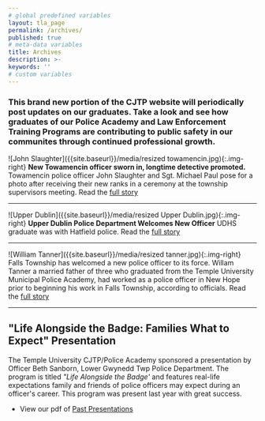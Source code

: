 ```yaml
---
# global predefined variables
layout: tla_page
permalink: /archives/
published: true
# meta-data variables
title: Archives
description: >-
keywords: ''
# custom variables
---
```

### This brand new portion of the CJTP website will periodically post updates on our graduates. Take a look and see how graduates of our Police Academy and Law Enforcement Training Programs are contributing to public safety in our communites through continued professional growth.

![John Slaughter]({{site.baseurl}}/media/resized towamencin.jpg){:.img-right}
**New Towamencin officer sworn in, longtime detective promoted.**
Towamencin police officer John Slaughter and Sgt. Michael Paul pose for a photo after receiving their new ranks in a ceremony at the township supervisors meeting. Read the [full story](http://www.thereporteronline.com/general-news/20170426/new-towamencin-officer-sworn-in-longtime-detective-promoted)

___

![Upper Dublin]({{site.baseurl}}/media/resized Upper Dublin.jpg){:.img-right}
**Upper Dublin Police Department Welcomes New Officer**
UDHS graduate was with Hatfield police. Read the [full story](http://www.montgomerynews.com/amblergazette/news/upper-dublin-police-department-welcomes-new-officer/article_bcacc8ef-f37b-5d38-a5f1-339c1b6f2e64.html)

___

![William Tanner]({{site.baseurl}}/media/resized tanner.jpg){:.img-right}
Falls Township has welcomed a new police officer to its force. Willam Tanner a married father of three who graduated from the Temple University Municipal Police Academy, had worked as a police officer in New Hope prior to beginning his work in Falls Township, according to officials. Read the [full story](http://levittownnow.com/2016/05/20/falls-twp-welcomes-new-officer-updates-community-department/)

___

## "Life Alongside the Badge: Families What to Expect" Presentation
The Temple University CJTP/Police Academy sponsored a presentation by Officer Beth Sanborn, Lower Gwynedd Twp Police Department. The program is titled _"Life Alongside the Badge'_ and features real-life expectations family and friends of police officers may expect during an officer's career. This program was present last year with great success.
- View our pdf of [Past Presentations](https://liberalarts.temple.edu/sites/liberalarts/files/CJTP%20Past%20Presentations.pdf)
